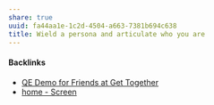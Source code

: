 ```yaml
---
share: true
uuid: fa44aa1e-1c2d-4504-a663-7381b694c638
title: Wield a persona and articulate who you are
---
```

#### Backlinks

* [QE Demo for Friends at Get Together](/ec5b995d-f5ce-4183-ae17-11efb114aef8)
* [home - Screen](/0cc409fa-8498-41ea-bc37-4cdf82686746)